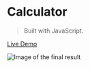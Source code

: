 # Calculator
> Built with JavaScript.

[Live Demo](https://constantinginga.github.io/calculator/)

![Image of the final result](https://i.imgur.com/n4FmzHj.png)
